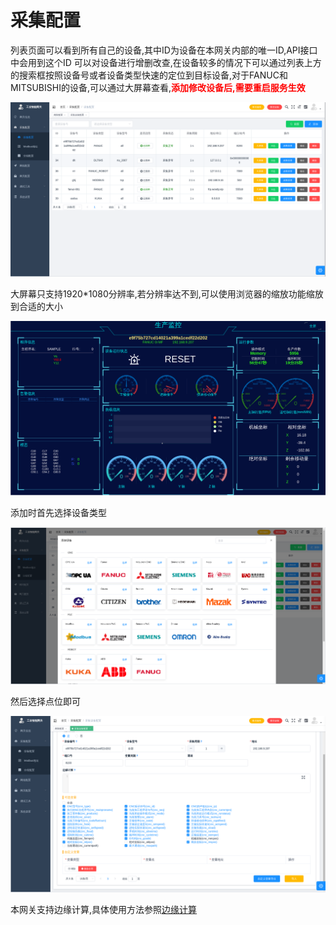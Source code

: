 # 采集配置

列表页面可以看到所有自己的设备,其中ID为设备在本网关内部的唯一ID,API接口中会用到这个ID
可以对设备进行增删改查,在设备较多的情况下可以通过列表上方的搜索框按照设备号或者设备类型快速的定位到目标设备,对于FANUC和MITSUBISHI的设备,可以通过大屏幕查看,<font color=red>**添加修改设备后,需要重启服务生效**</font>

![](/img/collector-1.png)

大屏幕只支持1920\*1080分辨率,若分辨率达不到,可以使用浏览器的缩放功能缩放到合适的大小

![](/img/collector-2.png)

添加时首先选择设备类型

![](/img/collector-3.png)

然后选择点位即可

![](/img/collector-4.png)

本网关支持边缘计算,具体使用方法参照[边缘计算](mqtt.md)
